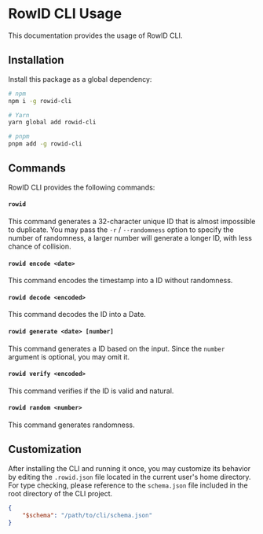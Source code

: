 # RowID CLI Usage

This documentation provides the usage of RowID CLI.

## Installation

Install this package as a global dependency:

```sh
# npm
npm i -g rowid-cli

# Yarn
yarn global add rowid-cli

# pnpm
pnpm add -g rowid-cli
```

## Commands

RowID CLI provides the following commands:

#### `rowid`

This command generates a 32-character unique ID that is almost impossible to duplicate. You may pass the `-r` / `--randomness` option to specify the number of randomness, a larger number will generate a longer ID, with less chance of collision.

#### `rowid encode <date>`

This command encodes the timestamp into a ID without randomness.

#### `rowid decode <encoded>`

This command decodes the ID into a Date.

#### `rowid generate <date> [number]`

This command generates a ID based on the input. Since the `number` argument is optional, you may omit it. 

#### `rowid verify <encoded>`

This command verifies if the ID is valid and natural.

#### `rowid random <number>`

This command generates randomness.

## Customization

After installing the CLI and running it once, you may customize its behavior by editing the `.rowid.json` file located in the current user's home directory. For type checking, please reference to the `schema.json` file included in the root directory of the CLI project.

```json
{
    "$schema": "/path/to/cli/schema.json"
}
```
